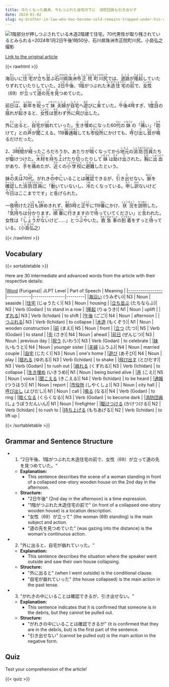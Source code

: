 ```yaml
---
title: 冷たくなった義弟、今もつぶれた自宅の下に　消防団員も引き出せず
date: 2024-01-02
slug: my-brother-in-law-who-has-become-cold-remains-trapped-under-his-collapsed-home-and-even-the-firefighters-cannot-pull-him-out
---
```


![1階部分が押しつぶされている木造2階建て住宅。70代男性が取り残されているとみられる=2024年1月2日午後1時50分、石川県珠洲市正院町川尻、小島弘之撮影](https://www.asahicom.jp/imgopt/img/51f7887a3c/comm_L/AS20240102001672.jpg "1階部分が押しつぶされている木造2階建て住宅。70代男性が取り残されているとみられる=2024年1月2日午後1時50分、石川県珠洲市正院町川尻、小島弘之撮影")

[Link to the original article](https://asahi.com/articles/ASS1254NWS12UCVL00T.html?iref=comtop_7_04)

{{< rawhtml >}}
<p>海<ruby>沿<rt>ぞい</rt></ruby>いに<ruby>住宅<rt>じゅうたく</rt></ruby>が<ruby>立<rt>た</rt></ruby>ち<ruby>並<rt>なら</rt></ruby>ぶ<ruby>石川県<rt>いしかわけん</rt></ruby><ruby>珠洲市<rt>すずし</rt></ruby><ruby>正院町<rt>しょういんちょう</rt></ruby><ruby>川尻<rt>かわじり</rt></ruby>では、<ruby>道路<rt>どうろ</rt></ruby>が<ruby>隆起<rt>りゅうき</rt></ruby>していたりずれていたりしていた。2<ruby>日<rt>にち</rt></ruby><ruby>午後<rt>ごご</rt></ruby>、1<ruby>階<rt>かい</rt></ruby>がつぶれた<ruby>木造<rt>もくぞう</rt></ruby><ruby>住宅<rt>じゅうたく</rt></ruby>の<ruby>前<rt>まえ</rt></ruby>で、<ruby>女性<rt>じょせい</rt></ruby>（69）が<ruby>立<rt>た</rt></ruby>って<ruby>道<rt>みち</rt></ruby>の<ruby>先<rt>さき</rt></ruby>を<ruby>見<rt>み</rt></ruby>つめていた。</p>

<p>前日<ruby>は<rt>まえび</rt></ruby>、<ruby>新年<rt>しんねん</rt></ruby>を<ruby>祝<rt>いわ</rt></ruby>って<ruby>妹<rt>いもうと</rt></ruby><ruby>夫婦<rt>ふうふ</rt></ruby>が<ruby>自宅<rt>じたく</rt></ruby>へ<ruby>遊<rt>あそ</rt></ruby>びに<ruby>来<rt>き</rt></ruby>ていた。<ruby>午後<rt>ごご</rt></ruby>4<ruby>時<rt>じ</rt></ruby>すぎ、1<ruby>度<rt>ど</rt></ruby><ruby>目<rt>め</rt></ruby>の<ruby>揺<rt>ゆ</rt></ruby>れが<ruby>起<rt>お</rt></ruby>きると、<ruby>女性<rt>じょせい</rt></ruby>は<ruby>思<rt>おも</rt></ruby>わず<ruby>外<rt>そと</rt></ruby>に<ruby>飛<rt>と</rt></ruby>び<ruby>出<rt>だ</rt></ruby>した。</p>

<p>外<ruby>に<rt>そと</rt></ruby>出<ruby>る<rt>で</rt></ruby>と、<ruby>自宅<rt>じたく</rt></ruby>が<ruby>崩<rt>くず</rt></ruby>れていった。<ruby>生<rt>い</rt></ruby>き<ruby>埋<rt>うず</rt></ruby>めになった60<ruby>代<rt>だい</rt></ruby>の<ruby>妹<rt>いもうと</rt></ruby>の「<ruby>痛<rt>いた</rt></ruby>い」「<ruby>助<rt>たす</rt></ruby>けて」との<ruby>声<rt>こえ</rt></ruby>が<ruby>聞<rt>き</rt></ruby>こえる。119<ruby>番<rt>ばん</rt></ruby><ruby>通報<rt>つうほう</rt></ruby>しても<ruby>市役所<rt>しやくしょ</rt></ruby>にかけても、<ruby>呼<rt>よ</rt></ruby>び<ruby>出<rt>だ</rt></ruby>し<ruby>音<rt>おん</rt></ruby>が<ruby>鳴<rt>な</rt></ruby>るだけだった。</p>

<p>2、3<ruby>時間<rt>じかん</rt></ruby>が<ruby>経<rt>た</rt></ruby>ったころだろうか。あたりが<ruby>暗<rt>くら</rt></ruby>くなってから<ruby>地元<rt>じもと</rt></ruby>の<ruby>消防団<rt>しょうぼうだん</rt></ruby><ruby>員<rt>いん</rt></ruby>たちが<ruby>駆<rt>か</rt></ruby>けつけた。<ruby>木材<rt>もくざい</rt></ruby>を<ruby>持<rt>も</rt></ruby>ち<ruby>上<rt>あ</rt></ruby>げたり<ruby>切<rt>き</rt></ruby>ったりして<ruby>妹<rt>いもうと</rt></ruby>は<ruby>助<rt>たす</rt></ruby>け<ruby>出<rt>だ</rt></ruby>された。<ruby>胸<rt>むね</rt></ruby>に<ruby>出血<rt>しゅっけつ</rt></ruby>があり、<ruby>手<rt>て</rt></ruby>を<ruby>痛<rt>いた</rt></ruby>めたが、<ruby>近<rt>ちか</rt></ruby>くの<ruby>小学校<rt>しょうがっこう</rt></ruby>に<ruby>避難<rt>ひなん</rt></ruby>したという。</p>

<p>妹<ruby>の<rt>の</rt></ruby>夫<ruby>は<rt>は</rt></ruby>70<ruby>代<rt>だい</rt></ruby>。がれき<ruby>の<rt>の</rt></ruby>中<ruby>に<rt>に</rt></ruby>いることは<ruby>確認<rt>かくにん</rt></ruby>できるが、<ruby>引<rt>ひ</rt></ruby>き<ruby>出<rt>だ</rt></ruby>せない。<ruby>脈<rt>みゃく</rt></ruby>を<ruby>確認<rt>かくにん</rt></ruby>した<ruby>消防団員<rt>しょうぼうだんいん</rt></ruby>に「<ruby>動<rt>うご</rt></ruby>いていないし、<ruby>冷<rt>つめ</rt></ruby>たくなっている。<ruby>申<rt>もう</rt></ruby>し<ruby>訳<rt>わけ</rt></ruby>ないけど<ruby>今日<rt>きょう</rt></ruby>はここまでです」と<ruby>告<rt>つ</rt></ruby>げられた。</p>

<p>一夜<ruby>明<rt>あ</rt></ruby>けた2<ruby>日<rt>にち</rt></ruby>も<ruby>諦<rt>あきら</rt></ruby>めきれず、<ruby>朝<rt>あさ</rt></ruby>5<ruby>時<rt>じ</rt></ruby>と<ruby>正午<rt>しょうご</rt></ruby>に119<ruby>番<rt>ばん</rt></ruby>にかけ、<ruby>状況<rt>じょうきょう</rt></ruby>を<ruby>説明<rt>せつめい</rt></ruby>した。「<ruby>気持<rt>きも</rt></ruby>ちは<ruby>分<rt>わ</rt></ruby>かります。<ruby>順番<rt>じゅんばん</rt></ruby>に<ruby>行<rt>い</rt></ruby>きますので<ruby>待<rt>ま</rt></ruby>っていてください」と<ruby>言<rt>い</rt></ruby>われた。女性は「<ruby>しょうがない<rt>しょうがない</rt></ruby>けど……」と<ruby>つぶや<rt>つぶや</rt></ruby>いた。<ruby>救急車<rt>きゅうきゅうしゃ</rt></ruby>の<ruby>到着<rt>とうちゃく</rt></ruby>をずっと<ruby>待<rt>ま</rt></ruby>っている。（<ruby>小島<rt>こじま</rt></ruby><ruby>弘<rt>ひろ</rt></ruby>之）</p>
{{< /rawhtml >}}

## Vocabulary


{{< sortabletable >}}

Here are 30 intermediate and advanced words from the article with their respective details:

|[Word](https://jisho.org/search/Word) (Furigana)| JLPT Level | Part of Speech | Meaning |
|[-----------------](https://jisho.org/search/-----------------)|------------|----------------|---------|
|[海沿い](https://jisho.org/search/%E6%B5%B7%E6%B2%BF%E3%81%84) (うみぞい)| N3 | Noun | seaside |
|[住宅](https://jisho.org/search/%E4%BD%8F%E5%AE%85) (じゅうたく)| N3 | Noun | housing |
|[立ち並ぶ](https://jisho.org/search/%E7%AB%8B%E3%81%A1%E4%B8%A6%E3%81%B6) (たちならぶ)| N3 | Verb (Godan) | to stand in a row |
|[隆起](https://jisho.org/search/%E9%9A%86%E8%B5%B7) (りゅうき)| N1 | Noun | uplift |
|[ずれる](https://jisho.org/search/%E3%81%9A%E3%82%8C%E3%82%8B)| N3 | Verb (Ichidan) | to shift |
|[午後](https://jisho.org/search/%E5%8D%88%E5%BE%8C) (ごご)| N4 | Noun | afternoon |
|[つぶれる](https://jisho.org/search/%E3%81%A4%E3%81%B6%E3%82%8C%E3%82%8B)| N3 | Verb (Ichidan) | to collapse |
|[木造](https://jisho.org/search/%E6%9C%A8%E9%80%A0) (もくぞう)| N1 | Noun | wooden construction |
|[前](https://jisho.org/search/%E5%89%8D) (まえ)| N5 | Noun | front |
|[立つ](https://jisho.org/search/%E7%AB%8B%E3%81%A4) (たつ)| N5 | Verb (Godan) | to stand |
|[先](https://jisho.org/search/%E5%85%88) (さき)| N4 | Noun | ahead |
|[前日](https://jisho.org/search/%E5%89%8D%E6%97%A5) (ぜんじつ)| N3 | Noun | previous day |
|[祝う](https://jisho.org/search/%E7%A5%9D%E3%81%86) (いわう)| N3 | Verb (Godan) | to celebrate |
|[妹](https://jisho.org/search/%E5%A6%B9) (いもうと)| N4 | Noun | younger sister |
|[夫婦](https://jisho.org/search/%E5%A4%AB%E5%A9%A6) (ふうふ)| N4 | Noun | married couple |
|[自宅](https://jisho.org/search/%E8%87%AA%E5%AE%85) (じたく)| N3 | Noun | one's home |
|[遊び](https://jisho.org/search/%E9%81%8A%E3%81%B3) (あそび)| N4 | Noun | play |
|[揺れる](https://jisho.org/search/%E6%8F%BA%E3%82%8C%E3%82%8B) (ゆれる)| N3 | Verb (Ichidan) | to shake |
|[飛び出す](https://jisho.org/search/%E9%A3%9B%E3%81%B3%E5%87%BA%E3%81%99) (とびだす)| N3 | Verb (Godan) | to rush out |
|[崩れる](https://jisho.org/search/%E5%B4%A9%E3%82%8C%E3%82%8B) (くずれる)| N3 | Verb (Ichidan) | to collapse |
|[生き埋め](https://jisho.org/search/%E7%94%9F%E3%81%8D%E5%9F%8B%E3%82%81) (いきうめ)| N1 | Noun | being buried alive |
|[声](https://jisho.org/search/%E5%A3%B0) (こえ)| N5 | Noun | voice |
|[聞こえる](https://jisho.org/search/%E8%81%9E%E3%81%93%E3%81%88%E3%82%8B) (きこえる)| N4 | Verb (Ichidan) | to be heard |
|[通報](https://jisho.org/search/%E9%80%9A%E5%A0%B1) (つうほう)| N1 | Noun | report |
|[市役所](https://jisho.org/search/%E5%B8%82%E5%BD%B9%E6%89%80) (しやくしょ)| N3 | Noun | city hall |
|[呼び出し](https://jisho.org/search/%E5%91%BC%E3%81%B3%E5%87%BA%E3%81%97) (よびだし)| N1 | Noun | call |
|[鳴る](https://jisho.org/search/%E9%B3%B4%E3%82%8B) (なる)| N4 | Verb (Godan) | to ring |
|[暗くなる](https://jisho.org/search/%E6%9A%97%E3%81%8F%E3%81%AA%E3%82%8B) (くらくなる)| N3 | Verb (Godan) | to become dark |
|[消防団員](https://jisho.org/search/%E6%B6%88%E9%98%B2%E5%9B%A3%E5%93%A1) (しょうぼうだんいん)| N1 | Noun | firefighter |
|[駆けつける](https://jisho.org/search/%E9%A7%86%E3%81%91%E3%81%A4%E3%81%91%E3%82%8B) (かけつける)| N2 | Verb (Ichidan) | to rush to |
|[持ち上げる](https://jisho.org/search/%E6%8C%81%E3%81%A1%E4%B8%8A%E3%81%92%E3%82%8B) (もちあげる)| N2 | Verb (Ichidan) | to lift up |

{{< /sortabletable >}}


## Grammar and Sentence Structure

- 1. "2日午後、1階がつぶれた木造住宅の前で、女性（69）が立って道の先を見つめていた。"
    - **Explanation:**
        - This sentence describes the scene of a woman standing in front of a collapsed one-story wooden house on the 2nd day in the afternoon.
    - **Structure:**
        - "2日午後" (2nd day in the afternoon) is a time expression.
        - "1階がつぶれた木造住宅の前で" (in front of a collapsed one-story wooden house) is a location description.
        - "女性（69）が立って" (the woman (69) standing) is the main subject and action.
        - "道の先を見つめていた" (was gazing into the distance) is the woman's continuous action.

- 2. "外に出ると、自宅が崩れていった。"
    - **Explanation:**
        - This sentence describes the situation where the speaker went outside and saw their own house collapsing.
    - **Structure:**
        - "外に出ると" (when I went outside) is the conditional clause.
        - "自宅が崩れていった" (the house collapsed) is the main action in the past tense.

- 3. "がれきの中にいることは確認できるが、引き出せない。"
    - **Explanation:**
        - This sentence indicates that it is confirmed that someone is in the debris, but they cannot be pulled out.
    - **Structure:**
        - "がれきの中にいることは確認できるが" (it is confirmed that they are in the debris, but) is the first part of the sentence.
        - "引き出せない" (cannot be pulled out) is the main action in the negative form.

## Quiz

Test your comprehension of the article!

{{< quiz >}}